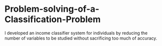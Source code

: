 # Problem-solving-of-a-Classification-Problem
I developed an income classifier system for individuals by reducing the number of variables to be studied without sacrificing too much of accuracy.
